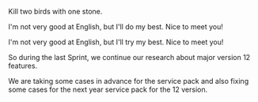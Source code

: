 Kill two birds with one stone.

I'm not very good at English, but I'll do my best. Nice to meet you!

I'm not very good at English, but I'll try my best. Nice to meet you!

So during the last Sprint, we continue our research about major version 12 features.

We are taking some cases in advance for the service pack and also fixing some cases for the next year service pack for the 12 version.
